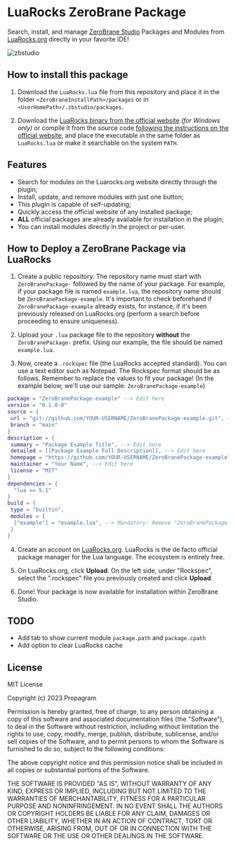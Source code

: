 # LuaRocks ZeroBrane Package
Search, install, and manage [ZeroBrane Studio](https://studio.zerobrane.com/) Packages and Modules from [LuaRocks.org](https://luarocks.org/) directly in your favorite IDE!

![zbstudio](https://github.com/Propagram/ZeroBranePackage-LuaRocks/assets/89323442/50fa292e-5a84-4143-934c-ece5203697cd)

## How to install this package

1. Download the `LuaRocks.lua` file from this repository and place it in the folder `<ZeroBraneInstallPath>/packages` or in `<UserHomePath>/.zbstudio/packages`.

2. Download the [LuaRocks binary from the official website](https://luarocks.github.io/luarocks/releases/) *(for Windows only)* or compile it from the source code [following the instructions on the official website](https://github.com/luarocks/luarocks/wiki/Download#user-content-installing), and place the executable in the same folder as `LuaRocks.lua` or make it searchable on the system `PATH`.

## Features

* Search for modules on the Luarocks.org website directly through the plugin;
* Install, update, and remove modules with just one button;
* This plugin is capable of self-updating;
* Quickly access the official website of any installed package;
* **ALL** official packages are already available for installation in the plugin;
* You can install modules directly in the project or per-user.

## How to Deploy a ZeroBrane Package via LuaRocks

1. Create a public repository. The repository name must start with `ZeroBranePackage-` followed by the name of your package. For example, if your package file is named `example.lua`, the repository name should be `ZeroBranePackage-example`. It's important to check beforehand if `ZeroBranePackage-example` already exists, for instance, if it's been previously released on LuaRocks.org (perform a search before proceeding to ensure uniqueness).

2. Upload your `.lua` package file to the repository **without** the `ZeroBranePackage-` prefix. Using our example, the file should be named `example.lua`.

3. Now, create a `.rockspec` file (the LuaRocks accepted standard). You can use a text editor such as Notepad. The Rockspec format should be as follows. Remember to replace the values to fit your package! (In the example below, we'll use our sample: `ZeroBranePackage-example`)

```lua
package = "ZeroBranePackage-example" --> Edit here
version = "0.1.0-0"
source = {
 url = "git://github.com/YOUR-USERNAME/ZeroBranePackage-example.git", --> Edit here
 branch = "main"
}
description = {
 summary = "Package Example Title", --> Edit here
 detailed = [[Package Example Full Description]], --> Edit here
 homepage = "https://github.com/YOUR-USERNAME/ZeroBranePackage-example", --> Edit here
 maintainer = "Your Name", --> Edit here
 license = "MIT"
}
dependencies = {
  "lua == 5.1"
}
build = {
 type = "builtin",
 modules = {
  ["example"] = "example.lua", --> Mandatory: Remove "ZeroBranePackage-" prefix here
 }
}
```

4. Create an account on [LuaRocks.org](https://luarocks.org). LuaRocks is the de facto official package manager for the Lua language. The ecosystem is entirely free.

5. On LuaRocks.org, click **Upload**. On the left side, under "Rockspec", select the ".rockspec" file you previously created and click **Upload**.

6. Done! Your package is now available for installation within ZeroBrane Studio.

## TODO

* Add tab to show current module `package.path` and `package.cpath`
* Add option to clear LuaRocks cache

## License

MIT License

Copyright (c) 2023 Propagram

Permission is hereby granted, free of charge, to any person obtaining a copy
of this software and associated documentation files (the "Software"), to deal
in the Software without restriction, including without limitation the rights
to use, copy, modify, merge, publish, distribute, sublicense, and/or sell
copies of the Software, and to permit persons to whom the Software is
furnished to do so, subject to the following conditions:

The above copyright notice and this permission notice shall be included in all
copies or substantial portions of the Software.

THE SOFTWARE IS PROVIDED "AS IS", WITHOUT WARRANTY OF ANY KIND, EXPRESS OR
IMPLIED, INCLUDING BUT NOT LIMITED TO THE WARRANTIES OF MERCHANTABILITY,
FITNESS FOR A PARTICULAR PURPOSE AND NONINFRINGEMENT. IN NO EVENT SHALL THE
AUTHORS OR COPYRIGHT HOLDERS BE LIABLE FOR ANY CLAIM, DAMAGES OR OTHER
LIABILITY, WHETHER IN AN ACTION OF CONTRACT, TORT OR OTHERWISE, ARISING FROM,
OUT OF OR IN CONNECTION WITH THE SOFTWARE OR THE USE OR OTHER DEALINGS IN THE
SOFTWARE.
